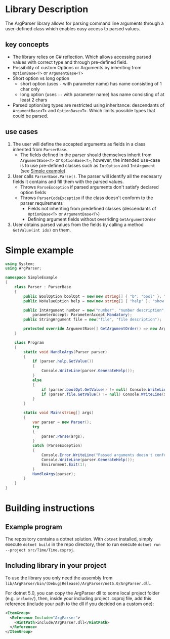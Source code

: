 # Library Description
The ArgParser library allows for parsing command line arguments through a user-defined class which enables easy access to parsed values.

## key concepts
- The library relies on C# reflection. Which allows accessing parsed values with correct type and through pre-defined field.
- Possibility of custom Options or Arguments by inheriting from `OptionBase<T>` or `ArgumentBase<T>`
- Short option vs long option
    - short option (uses `-` with parameter name) has name consisting of 1 char only
    - long option (uses `--` with parameter name) has name consisting of at least 2 chars
- Parsed option/arg types are restricted using inheritance: descendants of `ArgumentBase<T>` and `OptionBase<T>`. Which limits possible types that could be parsed.

## use cases
1. The user will define the accepted arguments as fields in a class inherited from `ParserBase`.
    - The fields defined in the parser should themselves inherit from `ArgumentBase<T>` or `OptionBase<T>`, however, the intended use-case is to use pre-defined classes such as `IntOption` and `IntArgument` (see [Simple example](#simple-example)).
2. User calls `ParserBase.Parse()`. The parser will identify all the necesarry fields it contains and fill them with the parsed values.
    - Throws `ParseException` if parsed arguments don't satisfy declared option fields
    - Throws `ParserCodeException` if the class doesn't conform to the parser requirements
        - Fields not inheriting from predefined classes (descendants of `OptionBase<T>` or `ArgumentBase<T>`)
        - Defining argument fields without overriding `GetArgumentOrder`
3. User obtains parsed values from the fields by calling a method `GetValue(int idx)` on them.

# Simple example
```C#
using System;
using ArgParser;

namespace SimpleExample
{
	class Parser : ParserBase
	{
		public BoolOption boolOpt = new(new string[] { "b", "bool" }, "bool description", isMandatory: true);
		public NoValueOption help = new(new string[] { "help" }, "show help");

		public IntArgument number = new("number", "number description", minValue: 0, defaultValue: 42,
			parameterAccept: ParameterAccept.Mandatory);
		public StringArgument file = new("file", "file description");

		protected override ArgumentBase[] GetArgumentOrder() => new ArgumentBase[]{ number, file };
	}

	class Program
	{
		static void HandleArgs(Parser parser)
		{
			if (parser.help.GetValue())
			{
				Console.WriteLine(parser.GenerateHelp());
			}
			else
			{
				if (parser.boolOpt.GetValue() != null) Console.WriteLine($"boolOpt = ${parser.boolOpt.GetValue()}");
				if (parser.file.GetValue() != null) Console.WriteLine($"file = ${parser.file.GetValue()}");
			}
		}

		static void Main(string[] args)
		{
			var parser = new Parser();
			try
			{
				parser.Parse(args);
			}
			catch (ParseException)
			{
				Console.Error.WriteLine("Passed arguments doesn't conform to program specification. See help for more explanation.");
				Console.WriteLine(parser.GenerateHelp());
				Environment.Exit(1);
			}
			HandleArgs(parser);
		}
	}
}

```

# Building instructions
## Example program
The repository contains a dotnet solution.
With `dotnet` installed, simply execute `dotnet build` in the repo directory,
then to run execute `dotnet run --project src/Time/Time.csproj`.

## Including library in your project
To use the library you only need the assembly from `lib/ArgParser/bin/(Debug|Release)/ArgParser/net5.0/ArgParser.dll`.

For dotnet 5.0, you can copy the ArgParser dll to some local project folder (e.g. `include/`),
then, inside your including project .csproj file, add this reference (include your path to the dll if you decided on a custom one):
```xml
<ItemGroup>
  <Reference Include="ArgParser">
    <HintPath>include/ArgParser.dll</HintPath>
  </Reference>
</ItemGroup>
```